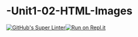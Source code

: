 # -Unit1-02-HTML-Images
[![GitHub's Super Linter](https://github.com/<Lamour123>/<ICS20-Programming-JulienL>/workflows/GitHub's%20Super%20Linter/badge.svg)](https://github.com/<Lamour123>/<ICS20-Programming-JulienL>/actions)[![Run on Repl.it](https://repl.it/badge/github/<Lamour123>/<ICS20-Programming-JulienL>)](https://repl.it/github/<Lamour123>/<ICS20-Programming-JulienL>)